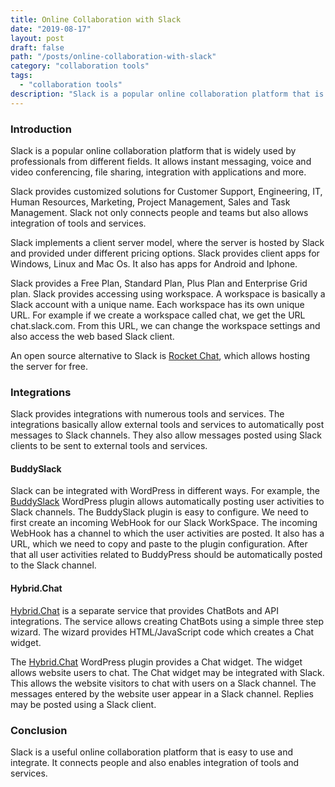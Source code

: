```yaml
---
title: Online Collaboration with Slack
date: "2019-08-17"
layout: post
draft: false
path: "/posts/online-collaboration-with-slack"
category: "collaboration tools"
tags:
  - "collaboration tools"
description: "Slack is a popular online collaboration platform that is widely used by professionals from different fields. It allows instant messaging, voice and video conferencing, file sharing, integration with applications and more."
---
```


### Introduction
Slack is a popular online collaboration platform that is widely used by professionals from different fields. It allows instant messaging, voice and video conferencing, file sharing, integration with applications and more.

Slack provides customized solutions for Customer Support, Engineering, IT, Human Resources, Marketing, Project Management, Sales and Task Management. Slack not only connects people and teams but also allows integration of tools and services.

Slack implements a client server model, where the server is hosted by Slack and provided under different pricing options. Slack provides client apps for Windows, Linux and Mac Os. It also has apps for Android and Iphone.

Slack provides a Free Plan, Standard Plan, Plus Plan and Enterprise Grid plan. Slack provides accessing using workspace. A workspace is basically a Slack account with a unique name. Each workspace has its own unique URL. For example if we create a workspace called chat, we get the URL chat.slack.com. From this URL, we can change the workspace settings and also access the web based Slack client.

An open source alternative to Slack is [Rocket Chat](/posts/installing-rocket-chat-and-wekan-on-ubuntu-server), which allows hosting the server for free.

### Integrations
Slack provides integrations with numerous tools and services. The integrations basically allow external tools and services to automatically post messages to Slack channels. They also allow messages posted using Slack clients to be sent to external tools and services.

#### BuddySlack
Slack can be integrated with WordPress in different ways. For example, the [BuddySlack](https://wordpress.org/plugins/buddyslack/) WordPress plugin allows automatically posting user activities to Slack channels. The BuddySlack plugin is easy to configure. We need to first create an incoming WebHook for our Slack WorkSpace. The incoming WebHook has a channel to which the user activities are posted. It also has a URL, which we need to copy and paste to the plugin configuration. After that all user  activities related to BuddyPress should be automatically posted to the Slack channel.

#### Hybrid.Chat
[Hybrid.Chat](https://hybrid.chat/) is a separate service that provides ChatBots and API integrations. The service allows creating ChatBots using a simple three step wizard. The wizard provides HTML/JavaScript code which creates a Chat widget.

The [Hybrid.Chat](https://wordpress.org/plugins/hybrid-chat/) WordPress plugin provides a Chat widget. The widget allows website users to chat. The Chat widget may be integrated with Slack. This allows the website visitors to chat with users on a Slack channel. The messages entered by the website user appear in a Slack channel. Replies may be posted using a Slack client.

### Conclusion
Slack is a useful online collaboration platform that is easy to use and integrate. It connects people and also enables integration of tools and services.
